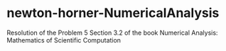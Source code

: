 # newton-horner-NumericalAnalysis
Resolution of the Problem 5 Section 3.2 of the book Numerical Analysis: Mathematics of Scientific Computation
